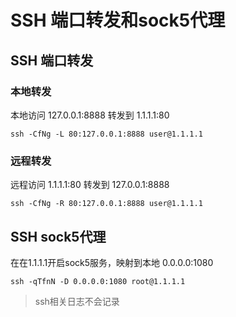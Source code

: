 # SSH 端口转发和sock5代理

## SSH 端口转发

### 本地转发
本地访问 127.0.0.1:8888 转发到 1.1.1.1:80    
```
ssh -CfNg -L 80:127.0.0.1:8888 user@1.1.1.1
```
### 远程转发

远程访问 1.1.1.1:80 转发到 127.0.0.1:8888   
```
ssh -CfNg -R 80:127.0.0.1:8888 user@1.1.1.1
```

## SSH sock5代理

在在1.1.1.1开启sock5服务，映射到本地 0.0.0.0:1080
```
ssh -qTfnN -D 0.0.0.0:1080 root@1.1.1.1
```
> ssh相关日志不会记录
